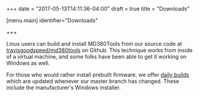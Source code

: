 +++
date = "2017-05-13T14:11:36-04:00"
draft = true
title = "Downloads"

[menu.main]
identifier="Downloads"

+++

Linux users can build and install MD380Tools from our source code at
[travisgoodspeed/md380tools](http://github.com/travisgoodspeed/md380tools/)
on Github.  This technique works from inside of a virtual machine, and
some folks have been able to get it working on Windows as well.

For those who would rather install prebuilt firmware, we offer [daily
builds](http://md380.org/releases/daily/) which are updated whenever
our master branch has changed.  These include the manufacturer's
Windows installer.


